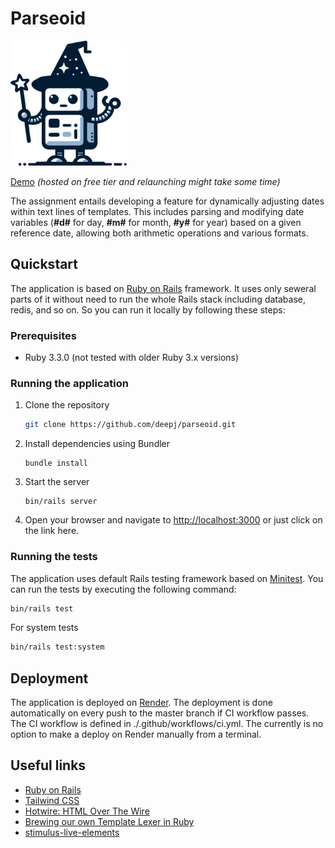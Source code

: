 # Parseoid

<img src="/app/assets/images/logo.svg" height="200px"/>

[Demo](https://parseoid.onrender.com/) _(hosted on free tier and relaunching might take some time)_

The assignment entails developing a feature for dynamically adjusting dates within text lines of templates. This includes parsing and modifying date variables (**#d#** for day, **#m#** for month, **#y#** for year) based on a given reference date, allowing both arithmetic operations and various formats.

## Quickstart

The application is based on [Ruby on Rails](https://rubyonrails.org/) framework. It uses only seweral parts of it without need to run the whole Rails stack including database, redis, and so on. So you can run it locally by following these steps:

### Prerequisites

- Ruby 3.3.0 (not tested with older Ruby 3.x versions)

### Running the application

1. Clone the repository

    ```bash
    git clone https://github.com/deepj/parseoid.git
    ```

2. Install dependencies using Bundler

   ```
   bundle install
   ```
3. Start the server

   ```
   bin/rails server
   ```

4. Open your browser and navigate to [http://localhost:3000](http://localhost:3000) or just click on the link here.

### Running the tests

The application uses default Rails testing framework based on [Minitest](https://guides.rubyonrails.org/testing.html). You can run the tests by executing the following command:

```bash
bin/rails test
```
For system tests

```bash
bin/rails test:system
```

## Deployment

The application is deployed on [Render](https://render.com). The deployment is done automatically on every push to the master branch if CI workflow passes. The CI workflow is defined in ./.github/workflows/ci.yml. The currently is no option to make a deploy on Render manually from a terminal.

## Useful links

- [Ruby on Rails](https://rubyonrails.org/)
- [Tailwind CSS](https://tailwindcss.com/)
- [Hotwire: HTML Over The Wire](https://hotwired.dev/)
- [Brewing our own Template Lexer in Ruby](https://blog.appsignal.com/2019/07/02/ruby-magic-brewing-our-own-template-lexer-in-ruby.html)
- [stimulus-live-elements](https://github.com/superfly/stimulus-live-elements?tab=readme-ov-file)
